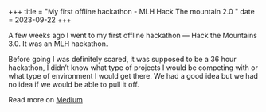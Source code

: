 +++
title = "My first offline hackathon - MLH Hack The mountain 2.0 "
date = 2023-09-22
+++

A few weeks ago I went to my first offline hackathon — Hack the Mountains 3.0. It was an MLH hackathon.

Before going I was definitely scared, it was supposed to be a 36 hour hackathon, I didn’t know what type of projects I would be competing with or what type of environment I would get there. We had a good idea but we had no idea if we would be able to pull it off.

Read more on [Medium](https://medium.com/@vijit123chandna/my-first-offline-hackathon-646b24e3489e)
